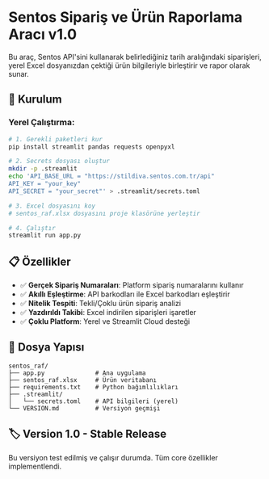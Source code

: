 # Sentos Sipariş ve Ürün Raporlama Aracı v1.0

Bu araç, Sentos API'sini kullanarak belirlediğiniz tarih aralığındaki siparişleri, yerel Excel dosyanızdan çektiği ürün bilgileriyle birleştirir ve rapor olarak sunar.

## 🚀 Kurulum

### Yerel Çalıştırma:
```bash
# 1. Gerekli paketleri kur
pip install streamlit pandas requests openpyxl

# 2. Secrets dosyası oluştur
mkdir -p .streamlit
echo 'API_BASE_URL = "https://stildiva.sentos.com.tr/api"
API_KEY = "your_key"  
API_SECRET = "your_secret"' > .streamlit/secrets.toml

# 3. Excel dosyasını koy
# sentos_raf.xlsx dosyasını proje klasörüne yerleştir

# 4. Çalıştır
streamlit run app.py
```

## 📋 Özellikler

- ✅ **Gerçek Sipariş Numaraları**: Platform sipariş numaralarını kullanır
- ✅ **Akıllı Eşleştirme**: API barkodları ile Excel barkodları eşleştirir  
- ✅ **Nitelik Tespiti**: Tekli/Çoklu ürün sipariş analizi
- ✅ **Yazdırıldı Takibi**: Excel indirilen siparişleri işaretler
- ✅ **Çoklu Platform**: Yerel ve Streamlit Cloud desteği

## 📁 Dosya Yapısı

```
sentos_raf/
├── app.py              # Ana uygulama
├── sentos_raf.xlsx     # Ürün veritabanı
├── requirements.txt    # Python bağımlılıkları  
├── .streamlit/
│   └── secrets.toml    # API bilgileri (yerel)
└── VERSION.md          # Versiyon geçmişi
```

## 🏷️ Version 1.0 - Stable Release

Bu versiyon test edilmiş ve çalışır durumda. Tüm core özellikler implementlendi.